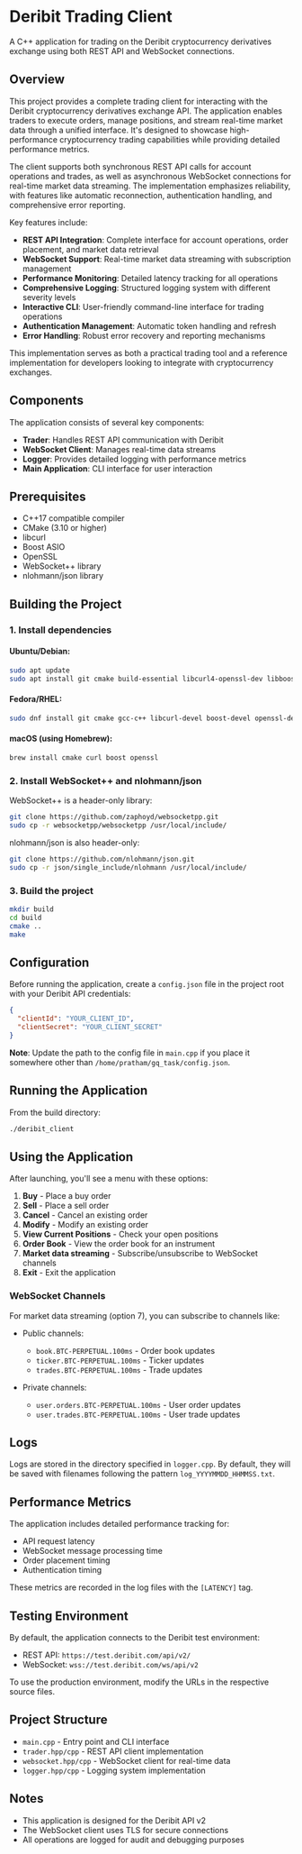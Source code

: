 # Deribit Trading Client

A C++ application for trading on the Deribit cryptocurrency derivatives exchange using both REST API and WebSocket connections.

## Overview

This project provides a complete trading client for interacting with the Deribit cryptocurrency derivatives exchange API. The application enables traders to execute orders, manage positions, and stream real-time market data through a unified interface. It's designed to showcase high-performance cryptocurrency trading capabilities while providing detailed performance metrics.

The client supports both synchronous REST API calls for account operations and trades, as well as asynchronous WebSocket connections for real-time market data streaming. The implementation emphasizes reliability, with features like automatic reconnection, authentication handling, and comprehensive error reporting.

Key features include:

- **REST API Integration**: Complete interface for account operations, order placement, and market data retrieval
- **WebSocket Support**: Real-time market data streaming with subscription management
- **Performance Monitoring**: Detailed latency tracking for all operations
- **Comprehensive Logging**: Structured logging system with different severity levels
- **Interactive CLI**: User-friendly command-line interface for trading operations
- **Authentication Management**: Automatic token handling and refresh
- **Error Handling**: Robust error recovery and reporting mechanisms

This implementation serves as both a practical trading tool and a reference implementation for developers looking to integrate with cryptocurrency exchanges.

## Components

The application consists of several key components:

- **Trader**: Handles REST API communication with Deribit
- **WebSocket Client**: Manages real-time data streams
- **Logger**: Provides detailed logging with performance metrics
- **Main Application**: CLI interface for user interaction

## Prerequisites

- C++17 compatible compiler
- CMake (3.10 or higher)
- libcurl
- Boost ASIO
- OpenSSL
- WebSocket++ library
- nlohmann/json library

## Building the Project

### 1. Install dependencies

#### Ubuntu/Debian:
```bash
sudo apt update
sudo apt install git cmake build-essential libcurl4-openssl-dev libboost-all-dev libssl-dev
```

#### Fedora/RHEL:
```bash
sudo dnf install git cmake gcc-c++ libcurl-devel boost-devel openssl-devel
```

#### macOS (using Homebrew):
```bash
brew install cmake curl boost openssl
```

### 2. Install WebSocket++ and nlohmann/json

WebSocket++ is a header-only library:

```bash
git clone https://github.com/zaphoyd/websocketpp.git
sudo cp -r websocketpp/websocketpp /usr/local/include/
```

nlohmann/json is also header-only:

```bash
git clone https://github.com/nlohmann/json.git
sudo cp -r json/single_include/nlohmann /usr/local/include/
```

### 3. Build the project

```bash
mkdir build
cd build
cmake ..
make
```

## Configuration

Before running the application, create a `config.json` file in the project root with your Deribit API credentials:

```json
{
  "clientId": "YOUR_CLIENT_ID",
  "clientSecret": "YOUR_CLIENT_SECRET"
}
```

**Note**: Update the path to the config file in `main.cpp` if you place it somewhere other than `/home/pratham/gq_task/config.json`.

## Running the Application

From the build directory:

```bash
./deribit_client
```

## Using the Application

After launching, you'll see a menu with these options:

1. **Buy** - Place a buy order
2. **Sell** - Place a sell order
3. **Cancel** - Cancel an existing order
4. **Modify** - Modify an existing order
5. **View Current Positions** - Check your open positions
6. **Order Book** - View the order book for an instrument
7. **Market data streaming** - Subscribe/unsubscribe to WebSocket channels
8. **Exit** - Exit the application

### WebSocket Channels

For market data streaming (option 7), you can subscribe to channels like:

- Public channels:
  - `book.BTC-PERPETUAL.100ms` - Order book updates
  - `ticker.BTC-PERPETUAL.100ms` - Ticker updates
  - `trades.BTC-PERPETUAL.100ms` - Trade updates

- Private channels:
  - `user.orders.BTC-PERPETUAL.100ms` - User order updates
  - `user.trades.BTC-PERPETUAL.100ms` - User trade updates

## Logs

Logs are stored in the directory specified in `logger.cpp`. By default, they will be saved with filenames following the pattern `log_YYYYMMDD_HHMMSS.txt`.

## Performance Metrics

The application includes detailed performance tracking for:
- API request latency
- WebSocket message processing time
- Order placement timing
- Authentication timing

These metrics are recorded in the log files with the `[LATENCY]` tag.

## Testing Environment

By default, the application connects to the Deribit test environment:
- REST API: `https://test.deribit.com/api/v2/`
- WebSocket: `wss://test.deribit.com/ws/api/v2`

To use the production environment, modify the URLs in the respective source files.

## Project Structure

- `main.cpp` - Entry point and CLI interface
- `trader.hpp/cpp` - REST API client implementation
- `websocket.hpp/cpp` - WebSocket client for real-time data
- `logger.hpp/cpp` - Logging system implementation

## Notes

- This application is designed for the Deribit API v2
- The WebSocket client uses TLS for secure connections
- All operations are logged for audit and debugging purposes

